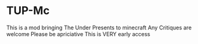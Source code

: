 # TUP-Mc
This is a mod bringing The Under Presents to minecraft
Any Critiques are welcome
Please be apriciative This is VERY early access
